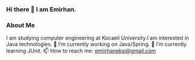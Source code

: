 ### Hi there 👋 I am Emirhan.

### About Me
I am studying computer engineering at Kocaeli University.I am interested in Java technologies.
🔭 I’m currently working on Java/Spring.
🌱 I’m currently learning JUnit.
📫 How to reach me: emiirhaneksi@gmail.com
